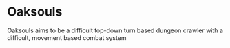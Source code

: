 # Oaksouls

Oaksouls aims to be a difficult top-down turn based dungeon crawler with a difficult, movement based combat system 
